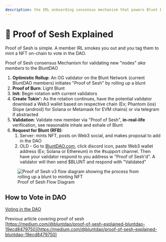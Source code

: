 ```yaml
---
description: the IRL onboarding consensus mechanism that powers Blunt DAO
---
```


# 💨 Proof of Sesh Explained

Proof of Sesh is simple. A member IRL smokes you out and you tag them to mint a NFT on-chain to vote in the DAO.

Proof of Sesh consensus Mechanism for validating new "nodes" _aka members_ to the BluntDAO

1. **Optimistic Rollup**: An OG validator on the Blunt Network (current BluntDAO members) initiates "Proof of Sesh" by rolling up a blunt
2. **Proof of Burn**: Light Blunt
3. **Init:** Begin rotation with current validators
4. **Create Tokin':** As the rotation continues, have the potential validator download a Web3 wallet based on respective chain (Ex; Phantom (ios) Slope (android) for Solana or Metamask for EVM chains) or via telegram if abstracted
5. **Validation**: Validate new member via "Proof of Sesh", **in-real-life** verification, see reasonable inhale and exhale of Blunt
6. **Request for Blunt (RFB)**: 
   1. Server: mints NFT, posts on Web3 social, and makes proposal to add in the DAO
   2. OLD - Go to [BluntDAO.com](http://bluntdao.com/), click discord icon, paste Web3 wallet address (Ex; Solana or Ethereum) in the #support channel. Then have your validator respond to you address w "Proof of Sesh'd". A validator will then send $BLUNT and respond with "Validated"




<figure><img src="../../static/img/povs3photo.png" alt="Proof of Sesh v3 flow diagram showing the process from rolling up a blunt to minting NFT" /><figcaption>Proof of Sesh Flow Diagram</figcaption></figure>

## How to Vote in DAO

[Voting in the DAO](proof-of-sesh-explained/voting-in-the-dao)



Previous article covering proof of sesh [https://medium.com/@bluntdao/proof-of-sesh-explained-bluntdao-19ecd8479750](https://medium.com/@bluntdao/proof-of-sesh-explained-bluntdao-19ecd8479750)
